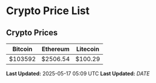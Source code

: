 # Crypto Price List

## Crypto Prices
| Bitcoin | Ethereum | Litecoin |
| ------- | -------- | -------- |
| $103592 | $2506.54 | $100.29 |
**Last Updated:** 2025-05-17 05:09 UTC
**Last Updated:** $DATE$
